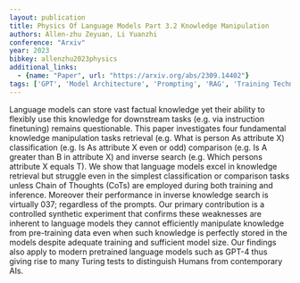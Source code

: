 ```yaml
---
layout: publication
title: Physics Of Language Models Part 3.2 Knowledge Manipulation
authors: Allen-zhu Zeyuan, Li Yuanzhi
conference: "Arxiv"
year: 2023
bibkey: allenzhu2023physics
additional_links:
  - {name: "Paper", url: "https://arxiv.org/abs/2309.14402"}
tags: ['GPT', 'Model Architecture', 'Prompting', 'RAG', 'Training Techniques']
---
```

Language models can store vast factual knowledge yet their ability to flexibly use this knowledge for downstream tasks (e.g. via instruction finetuning) remains questionable. This paper investigates four fundamental knowledge manipulation tasks retrieval (e.g. What is person As attribute X) classification (e.g. Is As attribute X even or odd) comparison (e.g. Is A greater than B in attribute X) and inverse search (e.g. Which persons attribute X equals T). We show that language models excel in knowledge retrieval but struggle even in the simplest classification or comparison tasks unless Chain of Thoughts (CoTs) are employed during both training and inference. Moreover their performance in inverse knowledge search is virtually 037; regardless of the prompts. Our primary contribution is a controlled synthetic experiment that confirms these weaknesses are inherent to language models they cannot efficiently manipulate knowledge from pre-training data even when such knowledge is perfectly stored in the models despite adequate training and sufficient model size. Our findings also apply to modern pretrained language models such as GPT-4 thus giving rise to many Turing tests to distinguish Humans from contemporary AIs.
